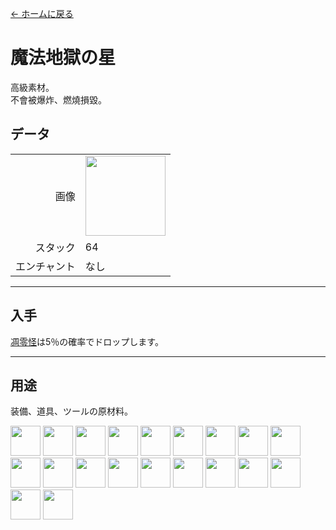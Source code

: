 [← ホームに戻る](../)
# 魔法地獄の星
高級素材。  
不會被爆炸、燃燒損毀。

## データ
<table>
    <tr><td align="end">画像</td><td><img src="https://i.imgur.com/IWZz8YM.png" width="128"/></td></tr>
    <tr><td align="end">スタック</td><td>64</td></tr>
    <tr><td align="end">エンチャント</td><td>なし</td></tr>
</table>

---

## 入手
[凋零怪](https://minecraft.fandom.com/ja/wiki/凋零怪)は5％の確率でドロップします。

---

## 用途
装備、道具、ツールの原材料。

<a href="land_flying_device.md"><img src="https://i.imgur.com/sMykckD.png" width="48"/></a>
<a href="land_flying_device.md"><img src="https://i.imgur.com/eKWcQ5V.png" width="48"/></a>
<a href="transfer.md"><img src="https://i.imgur.com/zWMjq19.png" width="48"/></a>
<a href="back.md"><img src="https://i.imgur.com/R3EtEh7.png" width="48"/></a>
<a href="random_transfer.md"><img src="https://i.imgur.com/xv4Ph4E.png" width="48"/></a>
<a href="pickaxe.md"><img src="https://i.imgur.com/JNU7eKp.png" width="48"/></a>
<a href="axe.md"><img src="https://i.imgur.com/Cj6g0bi.png" width="48"/></a>
<a href="bow.md"><img src="https://i.imgur.com/4Nnxagh.gif" width="48"/></a>
<a href="crossbow.md"><img src="https://i.imgur.com/uEMNcv4.gif" width="48"/></a>
<a href="sword.md"><img src="https://i.imgur.com/yIzgPwQ.png" width="48"/></a>
<a href="shovel.md"><img src="https://i.imgur.com/8xf18Pa.png" width="48"/></a>
<a href="hoe.md"><img src="https://i.imgur.com/VeOmr49.png" width="48"/></a>
<a href="peaceful_block.md"><img src="https://i.imgur.com/ChdGHZh.png" width="48"/></a>
<a href="peaceful_block.md"><img src="https://i.imgur.com/zj97a5z.png" width="48"/></a>
<a href="peaceful_block.md"><img src="https://i.imgur.com/5NXrwba.png" width="48"/></a>
<a href="notification_block.md"><img src="https://i.imgur.com/ATkGUJe.png" width="48"/></a>
<a href="build_replicator_block.md"><img src="https://i.imgur.com/gs5l20b.png" width="48"/></a>
<a href="build_replicator_block.md"><img src="https://i.imgur.com/t5hSkSU.png" width="48"/></a>
<a href="build_replicator_block.md"><img src="https://i.imgur.com/hyk6PYU.png" width="48"/></a>
<a href="build_replicator_block.md"><img src="https://i.imgur.com/jfcavFo.png" width="48"/></a>
